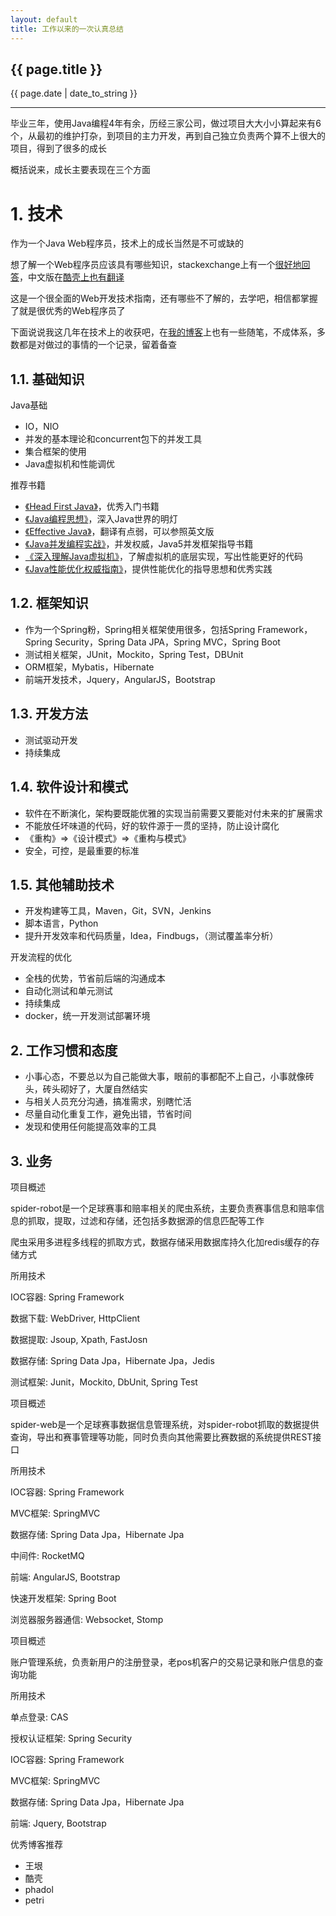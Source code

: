 ```yaml
---
layout: default
title: 工作以来的一次认真总结
---
```


<h2>{{ page.title }}</h2>
<p>{{ page.date | date_to_string }}</p>

---

毕业三年，使用Java编程4年有余，历经三家公司，做过项目大大小小算起来有6个，从最初的维护打杂，到项目的主力开发，再到自己独立负责两个算不上很大的项目，得到了很多的成长

概括说来，成长主要表现在三个方面

# 1. 技术

作为一个Java Web程序员，技术上的成长当然是不可或缺的

想了解一个Web程序员应该具有哪些知识，stackexchange上有一个[很好地回答](http://programmers.stackexchange.com/a/46760/224765)，中文版在[酷壳上也有翻译](http://coolshell.cn/articles/6043.html)

这是一个很全面的Web开发技术指南，还有哪些不了解的，去学吧，相信都掌握了就是很优秀的Web程序员了

下面说说我这几年在技术上的收获吧，在[我的博客](http://blog.csdn.net/ro_wsy)上也有一些随笔，不成体系，多数都是对做过的事情的一个记录，留着备查

## 1.1. 基础知识

Java基础

* IO，NIO
* 并发的基本理论和concurrent包下的并发工具
* 集合框架的使用
* Java虚拟机和性能调优

推荐书籍

* [《Head First Java》](https://book.douban.com/subject/2607402/)，优秀入门书籍
* [《Java编程思想》](https://book.douban.com/subject/2130190/)，深入Java世界的明灯
* [《Effective Java》](https://book.douban.com/subject/3360807/)，翻译有点弱，可以参照英文版
* [《Java并发编程实战》](https://book.douban.com/subject/10484692/)，并发权威，Java5并发框架指导书籍
* [《深入理解Java虚拟机》](https://book.douban.com/subject/24722612/)，了解虚拟机的底层实现，写出性能更好的代码
* [《Java性能优化权威指南》](https://book.douban.com/subject/25828043/)，提供性能优化的指导思想和优秀实践

## 1.2. 框架知识

* 作为一个Spring粉，Spring相关框架使用很多，包括Spring Framework，Spring Security，Spring Data JPA，Spring MVC，Spring Boot
* 测试相关框架，JUnit，Mockito，Spring Test，DBUnit
* ORM框架，Mybatis，Hibernate
* 前端开发技术，Jquery，AngularJS，Bootstrap

## 1.3. 开发方法

* 测试驱动开发
* 持续集成

## 1.4. 软件设计和模式

* 软件在不断演化，架构要既能优雅的实现当前需要又要能对付未来的扩展需求
* 不能放任坏味道的代码，好的软件源于一贯的坚持，防止设计腐化
* 《重构》=>《设计模式》=>《重构与模式》
* 安全，可控，是最重要的标准

## 1.5. 其他辅助技术

* 开发构建等工具，Maven，Git，SVN，Jenkins
* 脚本语言，Python
* 提升开发效率和代码质量，Idea，Findbugs，（测试覆盖率分析）


开发流程的优化

* 全栈的优势，节省前后端的沟通成本
* 自动化测试和单元测试
* 持续集成
* docker，统一开发测试部署环境

## 2. 工作习惯和态度

* 小事心态，不要总以为自己能做大事，眼前的事都配不上自己，小事就像砖头，砖头砌好了，大厦自然结实
* 与相关人员充分沟通，搞准需求，别瞎忙活
* 尽量自动化重复工作，避免出错，节省时间
* 发现和使用任何能提高效率的工具

## 3. 业务


项目概述

spider-robot是一个足球赛事和赔率相关的爬虫系统，主要负责赛事信息和赔率信息的抓取，提取，过滤和存储，还包括多数据源的信息匹配等工作

爬虫采用多进程多线程的抓取方式，数据存储采用数据库持久化加redis缓存的存储方式

所用技术

IOC容器: Spring Framework

数据下载: WebDriver, HttpClient

数据提取: Jsoup, Xpath, FastJosn

数据存储: Spring Data Jpa，Hibernate Jpa，Jedis

测试框架: Junit，Mockito, DbUnit, Spring Test

项目概述

spider-web是一个足球赛事数据信息管理系统，对spider-robot抓取的数据提供查询，导出和赛事管理等功能，同时负责向其他需要比赛数据的系统提供REST接口

所用技术

IOC容器: Spring Framework

MVC框架: SpringMVC

数据存储: Spring Data Jpa，Hibernate Jpa

中间件: RocketMQ

前端: AngularJS, Bootstrap

快速开发框架: Spring Boot

浏览器服务器通信: Websocket, Stomp

项目概述

账户管理系统，负责新用户的注册登录，老pos机客户的交易记录和账户信息的查询功能

所用技术

单点登录: CAS

授权认证框架: Spring Security

IOC容器: Spring Framework

MVC框架: SpringMVC

数据存储: Spring Data Jpa，Hibernate Jpa

前端: Jquery, Bootstrap


优秀博客推荐

* 王垠
* 酷壳
* phadol
* petri
